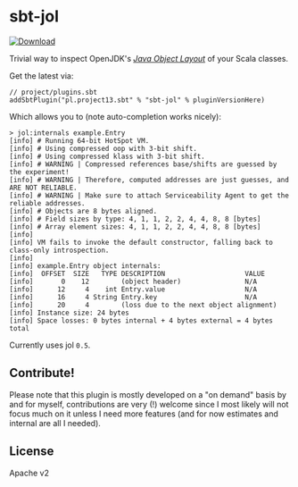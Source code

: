 # sbt-jol

[ ![Download](https://api.bintray.com/packages/ktosopl/sbt-plugins/sbt-jol/images/download.svg) ](https://bintray.com/ktosopl/sbt-plugins/sbt-jol/_latestVersion)

Trivial way to inspect OpenJDK's [*Java Object Layout*](http://openjdk.java.net/projects/code-tools/jol/) of your Scala classes.

Get the latest via:

 ```
 // project/plugins.sbt
 addSbtPlugin("pl.project13.sbt" % "sbt-jol" % pluginVersionHere)
 ```
 
 Which allows you to (note auto-completion works nicely):
 
 ```
 > jol:internals example.Entry
[info] # Running 64-bit HotSpot VM.
[info] # Using compressed oop with 3-bit shift.
[info] # Using compressed klass with 3-bit shift.
[info] # WARNING | Compressed references base/shifts are guessed by the experiment!
[info] # WARNING | Therefore, computed addresses are just guesses, and ARE NOT RELIABLE.
[info] # WARNING | Make sure to attach Serviceability Agent to get the reliable addresses.
[info] # Objects are 8 bytes aligned.
[info] # Field sizes by type: 4, 1, 1, 2, 2, 4, 4, 8, 8 [bytes]
[info] # Array element sizes: 4, 1, 1, 2, 2, 4, 4, 8, 8 [bytes]
[info]
[info] VM fails to invoke the default constructor, falling back to class-only introspection.
[info]
[info] example.Entry object internals:
[info]  OFFSET  SIZE   TYPE DESCRIPTION                    VALUE
[info]       0    12        (object header)                N/A
[info]      12     4    int Entry.value                    N/A
[info]      16     4 String Entry.key                      N/A
[info]      20     4        (loss due to the next object alignment)
[info] Instance size: 24 bytes
[info] Space losses: 0 bytes internal + 4 bytes external = 4 bytes total
 ```
 
  Currently uses jol `0.5`.

Contribute!
-----------
Please note that this plugin is mostly developed on a "on demand" basis by and for myself, contributions are very (!) welcome 
since I most likely will not focus much on it unless I need more features (and for now estimates and internal are all I needed).
 
 License
 -------
 
 Apache v2

